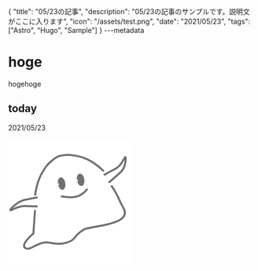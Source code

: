 {
  "title": "05/23の記事",
  "description": "05/23の記事のサンプルです。説明文がここに入ります",
  "icon": "/assets/test.png",
  "date": "2021/05/23",
  "tags": ["Astro", "Hugo", "Sample"]
}
---metadata

# hoge
hogehoge

## today
2021/05/23

![img](/assets/test.png)